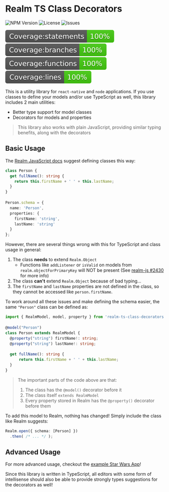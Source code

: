 # Realm TS Class Decorators

![NPM Version](https://img.shields.io/npm/v/realm-ts-class-decorators) ![License](https://img.shields.io/github/license/aklinker1/realm-ts-class-decorators) ![Issues](https://img.shields.io/github/issues/aklinker1/realm-ts-class-decorators)

![ ](coverage/badge-statements.svg) ![ ](coverage/badge-branches.svg) ![ ](coverage/badge-functions.svg) ![ ](coverage/badge-lines.svg)

This is a utility library for `react-native` and `node` applications. If you use classes to define your models and/or use TypeScript as well, this library includes 2 main utilities:

- Better type support for model classes
- Decorators for models and properties

> This library also works with plain JavaScript, providing similar typing benefits, along with the decorators

## Basic Usage

The [Realm JavaScript docs](https://realm.io/docs/javascript/latest/#classes) suggest defining classes this way:

```ts
class Person {
  get fullName(): string {
    return this.firstName + ' ' + this.lastName;
  }
}

Person.schema = {
  name: 'Person',
  properties: {
    firstName: 'string',
    lastName: 'string'
  }
};
```

However, there are several things wrong with this for TypeScript and class usage in general:

1. The class __needs__ to extend `Realm.Object`
   - Functions like `addListener` or `isValid` on models from `realm.objectForPrimaryKey` will NOT be present (See [realm-js #2430](https://github.com/realm/realm-js/issues/2430) for more info)
2. The class __can't__ extend `Realm.Object` because of bad typing...
3. The `firstName` and `lastName` properties are not defined in the class, so they cannot be accessed like `person.firstName`.

To work around all these issues and make defining the schema easier, the same `"Person"` class can be defined as:

```ts
import { RealmModel, model, property } from 'realm-ts-class-decorators';

@model("Person")
class Person extends RealmModel {
  @property("string") firstName!: string;
  @property("string") lastName!: string;

  get fullName(): string {
      return this.firstName + ' ' + this.lastName;
  }
}
```

> The important parts of the code above are that:
>
> 1. The class has the `@model()` decorator before it
> 1. The class itself `extends RealmModel`
> 1. Every property stored in Realm has the `@property()` decorator before them

To add this model to Realm, nothing has changed! Simply include the class like Realm suggests:

```ts
Realm.open({ schema: [Person] })
  .then( /* ... */ );
```

## Advanced Usage

For more advanced usage, checkout the [example Star Wars App](https://github.com/aklinker1/realm-ts-class-decorators/tree/master/example)!

Since this library is written in TypeScript, all editors with some form of intellisense should also be able to provide strongly types suggestions for the decorators as well!
